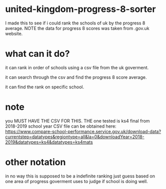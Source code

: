 # united-kingdom-progress-8-sorter
I made this to see if i could rank the schools of uk by the progress 8 average. NOTE the data for progress 8  scores was taken from .gov.uk website.  
# what can it do?
it can rank in order of schools using a csv file from the uk goverment.

it can search through the csv and find the progress 8 score average.

it can find the rank on specific school.

# note
you MUST HAVE THE CSV FOR THIS.
THE one tested is ks4 final from 2018-2019 school year
CSV file can be obtained here:
https://www.compare-school-performance.service.gov.uk/download-data?currentstep=datatypes&regiontype=all&la=0&downloadYear=2018-2019&datatypes=ks4&datatypes=ks4mats

# other notation
in no way this is supposed to be a indefinite ranking just guess based on one area of progress goverment uses to judge if school is doing well.

